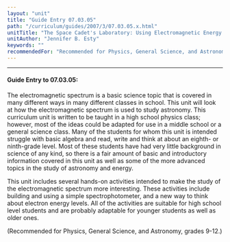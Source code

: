 ```yaml
---
layout: "unit"
title: "Guide Entry 07.03.05"
path: "/curriculum/guides/2007/3/07.03.05.x.html"
unitTitle: "The Space Cadet's Laboratory: Using Electromagnetic Energy to Study Astronomy"
unitAuthor: "Jennifer B. Esty"
keywords: ""
recommendedFor: "Recommended for Physics, General Science, and Astronomy, grades 9-12."
---
```

<body>
<hr/>
 <h4>
  Guide Entry to 07.03.05:
 </h4>
 <p>
  The electromagnetic spectrum is a basic science topic that is covered in many different ways in many different classes in school. This unit will look at how the electromagnetic spectrum is used to study astronomy. This curriculum unit is written to be taught in a high school physics class; however, most of the ideas could be adapted for use in a middle school or a general science class. Many of the students for whom this unit is intended struggle with basic algebra and read, write and think at about an eighth- or ninth-grade level. Most of these students have had very little background in science of any kind, so there is a fair amount of basic and introductory information covered in this unit as well as some of the more advanced topics in the study of astronomy and energy.
 </p>
<p>
  This unit includes several hands-on activities intended to make the study of the electromagnetic spectrum more interesting. These activities include building and using a simple spectrophotometer, and a new way to think about electron energy levels. All of the activities are suitable for high school level students and are probably adaptable for younger students as well as older ones.
 </p>
<p>
  (Recommended for Physics, General Science, and Astronomy, grades 9-12.)
 </p>

</body>
